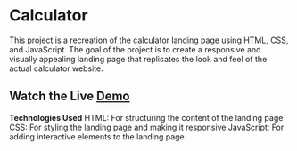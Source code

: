 # Calculator
This project is a recreation of the calculator landing page using HTML, CSS, and JavaScript. The goal of the project is to create a responsive and visually appealing landing page that replicates the look and feel of the actual calculator website.

## Watch the Live [Demo](https://nikhils045.github.io/Calculator/)

**Technologies Used**
HTML: For structuring the content of the landing page
CSS: For styling the landing page and making it responsive
JavaScript: For adding interactive elements to the landing page

